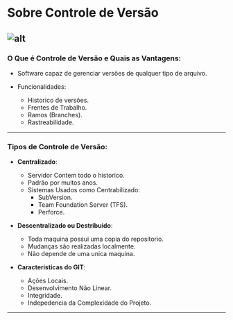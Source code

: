 # Sobre Controle de Versão

![alt](https://blog.da2k.com.br/uploads/2015/07/banner-git-e-github-ninja.jpg)
---

### O Que é Controle de Versão e Quais as Vantagens:
  - Software capaz de gerenciar versões de qualquer tipo de arquivo.

  - Funcionalidades:
      - Historico de versões.
      - Frentes de Trabalho.
      - Ramos (Branches).
      - Rastreabilidade.

---
### Tipos de Controle de Versão:
  - **Centralizado**:
      - Servidor Contem todo o historico.
      - Padrão por muitos anos.
      - Sistemas Usados como Centrabilizado:
          - SubVersion.
          - Team Foundation Server (TFS).
          - Perforce.
  - **Descentralizado ou Destribuido**:
      - Toda maquina possui uma copia do repositorio.
      - Mudanças são realizadas localmente.
      - Não depende de uma unica maquina.

  - **Caracteristicas do GIT**:
      - Ações Locais.
      - Desenvolvimento Não Linear.
      - Integridade.
      - Indepedencia da Complexidade do Projeto.
---





